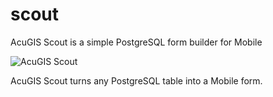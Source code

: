 # scout

AcuGIS Scout is a simple PostgreSQL form builder for Mobile

![AcuGIS Scout](master/acugis-scout.jpg)
   
AcuGIS Scout turns any PostgreSQL table into a Mobile form.
